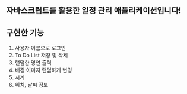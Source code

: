 ## 자바스크립트를 활용한 일정 관리 애플리케이션입니다!

## 구현한 기능

1. 사용자 이름으로 로그인
2. To Do List 저장 및 삭제
3. 랜덤한 명언 출력
4. 배경 이미지 랜덤하게 변경
5. 시계
6. 위치, 날씨 정보
